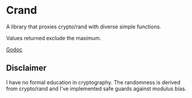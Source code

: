 # Crand
A library that proxies crypto/rand with diverse simple functions.

Values returned exclude the maximum.

[Godoc](https://godoc.org/github.com/ammario/crand)

## Disclaimer
I have no formal education in cryptography.
The randomness is derived from crypto/rand and I've implemented safe guards against modulus bias.
